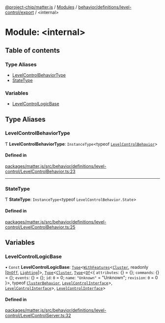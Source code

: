 [@project-chip/matter.js](../README.md) / [Modules](../modules.md) / [behavior/definitions/level-control/export](behavior_definitions_level_control_export.md) / \<internal\>

# Module: \<internal\>

## Table of contents

### Type Aliases

- [LevelControlBehaviorType](behavior_definitions_level_control_export._internal_.md#levelcontrolbehaviortype)
- [StateType](behavior_definitions_level_control_export._internal_.md#statetype)

### Variables

- [LevelControlLogicBase](behavior_definitions_level_control_export._internal_.md#levelcontrollogicbase)

## Type Aliases

### LevelControlBehaviorType

Ƭ **LevelControlBehaviorType**: `InstanceType`\<typeof [`LevelControlBehavior`](behavior_definitions_level_control_export.md#levelcontrolbehavior)\>

#### Defined in

[packages/matter.js/src/behavior/definitions/level-control/LevelControlBehavior.ts:23](https://github.com/project-chip/matter.js/blob/6d3b6a5d957d88a9231d6ecab4bb41f8133112be/packages/matter.js/src/behavior/definitions/level-control/LevelControlBehavior.ts#L23)

___

### StateType

Ƭ **StateType**: `InstanceType`\<typeof `LevelControlBehavior.State`\>

#### Defined in

[packages/matter.js/src/behavior/definitions/level-control/LevelControlBehavior.ts:25](https://github.com/project-chip/matter.js/blob/6d3b6a5d957d88a9231d6ecab4bb41f8133112be/packages/matter.js/src/behavior/definitions/level-control/LevelControlBehavior.ts#L25)

## Variables

### LevelControlLogicBase

• `Const` **LevelControlLogicBase**: [`Type`](../interfaces/behavior_cluster_export.ClusterBehavior.Type.md)\<[`WithFeatures`](cluster_export.ClusterComposer.md#withfeatures)\<[`Cluster`](../interfaces/cluster_export.LevelControl.Cluster.md), readonly [[`OnOff`](../enums/cluster_export.LevelControl.Feature.md#onoff), [`Lighting`](../enums/cluster_export.LevelControl.Feature.md#lighting)]\>, [`Type`](../interfaces/behavior_cluster_export.ClusterBehavior.Type.md)\<[`Cluster`](../interfaces/cluster_export.LevelControl.Cluster.md), [`Type`](../interfaces/behavior_cluster_export.ClusterBehavior.Type.md)\<[`Of`](../interfaces/cluster_export.ClusterType.Of.md)\<\{ `attributes`: {} = \{}; `commands`: {} = \{}; `events`: {} = \{}; `id`: ``0`` = 0; `name`: ``"Unknown"`` = "Unknown"; `revision`: ``0`` = 0 }\>, typeof [`ClusterBehavior`](behavior_cluster_export.ClusterBehavior.md), [`LevelControlInterface`](behavior_definitions_level_control_export.md#levelcontrolinterface)\>, [`LevelControlInterface`](behavior_definitions_level_control_export.md#levelcontrolinterface)\>, [`LevelControlInterface`](behavior_definitions_level_control_export.md#levelcontrolinterface)\>

#### Defined in

[packages/matter.js/src/behavior/definitions/level-control/LevelControlServer.ts:32](https://github.com/project-chip/matter.js/blob/6d3b6a5d957d88a9231d6ecab4bb41f8133112be/packages/matter.js/src/behavior/definitions/level-control/LevelControlServer.ts#L32)
